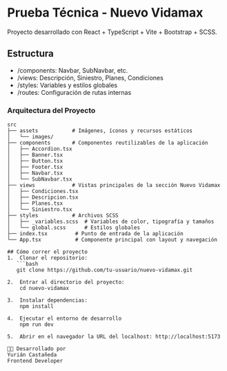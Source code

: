 # Prueba Técnica - Nuevo Vidamax

Proyecto desarrollado con React + TypeScript + Vite + Bootstrap + SCSS.

## Estructura
- /components: Navbar, SubNavbar, etc.
- /views: Descripción, Siniestro, Planes, Condiciones
- /styles: Variables y estilos globales
- /routes: Configuración de rutas internas

### Arquitectura del Proyecto
```plaintext
src
├── assets           # Imágenes, íconos y recursos estáticos
│   └── images/
├── components       # Componentes reutilizables de la aplicación
│   ├── Accordion.tsx
│   ├── Banner.tsx
│   ├── Button.tsx
│   ├── Footer.tsx
│   ├── Navbar.tsx
│   └── SubNavbar.tsx
├── views            # Vistas principales de la sección Nuevo Vidamax
│   ├── Condiciones.tsx
│   ├── Descripcion.tsx
│   ├── Planes.tsx
│   └── Siniestro.tsx
├── styles           # Archivos SCSS
│   ├── _variables.scss  # Variables de color, tipografía y tamaños
│   └── global.scss      # Estilos globales
├── index.tsx         # Punto de entrada de la aplicación
└── App.tsx           # Componente principal con layout y navegación

## Cómo correr el proyecto
1.  Clonar el repositorio:
   ```bash
   git clone https://github.com/tu-usuario/nuevo-vidamax.git

2.  Entrar al directorio del proyecto:
    cd nuevo-vidamax

3.	Instalar dependencias:
    npm install

4.  Ejecutar el entorno de desarrollo
    npm run dev

5.	Abrir en el navegador la URL del localhost: http://localhost:5173

👩‍💻 Desarrollado por
Yurián Castañeda
Frontend Developer
